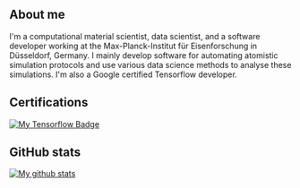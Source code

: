 ## About me

I'm a computational material scientist, data scientist, and a software developer working at the Max-Planck-Institut für Eisenforschung in Düsseldorf, Germany. I mainly develop software for automating atomistic simulation protocols and use various data science methods to analyse these simulations. I'm also a Google certified Tensorflow developer.

## Certifications

<a href="https://www.credential.net/41ed480c-fd52-416c-84ea-77ddbfcfffa0#gs.7x6qp7">
  <img align="center" src="https://api.accredible.com/v1/frontend/credential_website_embed_image/badge/36169031" alt="My Tensorflow Badge" />
</a>  


## GitHub stats


<a href="https://github-readme-stats-anuraghazra1.vercel.app/api?username=sudarsan-surendralal">
  <img align="center" src="https://github-readme-stats.anuraghazra1.vercel.app/api?username=sudarsan-surendralal&show_icons=true&line_height=27&include_all_commits=true" alt="My github stats" />
</a>  

<!-- [![GitHub Streak](http://github-readme-streak-stats.herokuapp.com?user=sudarsan-surendralal&theme=dracula&hide_border=true)](https://git.io/streak-stats) -->


<!--
**sudarsan-surendralal/sudarsan-surendralal** is a ✨ _special_ ✨ repository because its `README.md` (this file) appears on your GitHub profile.

Here are some ideas to get you started:

- 🔭 I’m currently working on ...
- 🌱 I’m currently learning ...
- 👯 I’m looking to collaborate on ...
- 🤔 I’m looking for help with ...
- 💬 Ask me about ...
- 📫 How to reach me: ...
- 😄 Pronouns: ...
- ⚡ Fun fact: ...
-->
